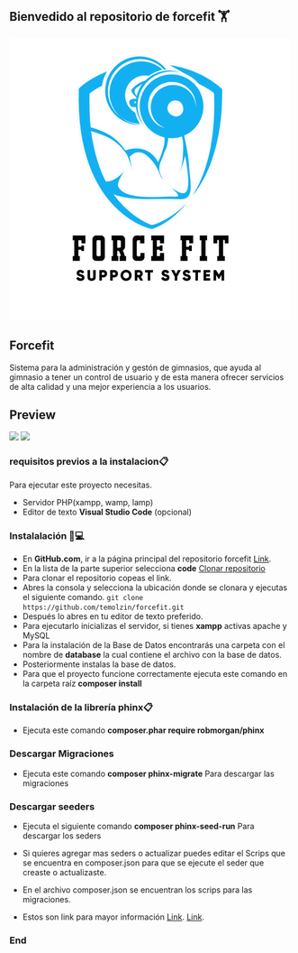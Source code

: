 ## Bienvedido al repositorio de forcefit 🏋️‍
![](https://github.com/temolzin/forcefit/blob/master/public/img/forcefit.png)

## Forcefit
Sistema para la administración y gestón de gimnasios, que ayuda al gimnasio a tener un control de usuario y de esta manera ofrecer servicios de alta calidad y una mejor experiencia a los usuarios.

## Preview
![](https://github.com/temolzin/forcefit/blob/master/public/img/preview1.png)
![](https://github.com/temolzin/forcefit/blob/master/public/img/preview2.png)

### requisitos previos a la instalacion📋
Para ejecutar este proyecto necesitas.

- Servidor PHP(xampp, wamp, lamp)
- Editor de texto **Visual Studio Code** (opcional)

### Instalalación 🔧💻
- En **GitHub.com**, ir a la página principal del repositorio forcefit  [Link](https://github.com/temolzin/forcefit/).
-  En la lista de la parte superior selecciona **code** [Clonar repositorio](https://github.com/temolzin/forcefit/)
- Para clonar el repositorio copeas el link.
- Abres la consola y selecciona la ubicación donde se clonara y ejecutas el siguiente comando.
``
git clone https://github.com/temolzin/forcefit.git
``
- Después lo abres en tu editor de texto preferido.
- Para ejecutarlo inicializas el servidor, si tienes **xampp** activas apache y MySQL
- Para la instalación de la Base de Datos encontrarás una carpeta con el nombre de **database** la cual contiene el archivo con la base de datos.
- Posteriormente instalas la base de datos.
- Para que el proyecto funcione correctamente ejecuta este comando en la carpeta raíz **composer install**

### Instalación de la  librería phinx📋
- Ejecuta este comando **composer.phar require robmorgan/phinx**

### Descargar Migraciones
- Ejecuta este comando **composer phinx-migrate** Para descargar las migraciones
### Descargar seeders
- Ejecuta el siguiente comando **composer phinx-seed-run** Para descargar los seders

- Si quieres agregar mas seders o actualizar puedes editar el Scrips que se encuentra en composer.json para que se ejecute el seder que creaste o actualizaste.
- En el archivo composer.json se encuentran los scrips para las migraciones.
- Estos son link para mayor información [Link](https://book.cakephp.org/phinx/0/en/migrations.html#the-change-method/).
[Link](https://book.cakephp.org/phinx/0/en/seeding.html/).

### End
